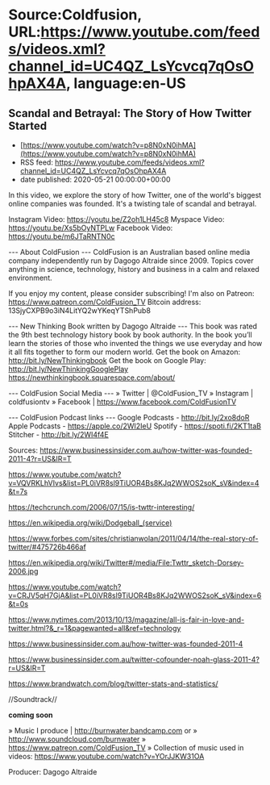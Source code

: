 # Source:Coldfusion, URL:https://www.youtube.com/feeds/videos.xml?channel_id=UC4QZ_LsYcvcq7qOsOhpAX4A, language:en-US

## Scandal and Betrayal: The Story of How Twitter Started
 - [https://www.youtube.com/watch?v=p8N0xN0ihMA](https://www.youtube.com/watch?v=p8N0xN0ihMA)
 - RSS feed: https://www.youtube.com/feeds/videos.xml?channel_id=UC4QZ_LsYcvcq7qOsOhpAX4A
 - date published: 2020-05-21 00:00:00+00:00

In this video, we explore the story of how Twitter, one of the world's biggest online companies was founded. It's a twisting tale of scandal and betrayal. 

Instagram Video: https://youtu.be/Z2oh1LH45c8
Myspace Video: https://youtu.be/Xs5bOyNTPLw
Facebook Video: https://youtu.be/m6JTaRNTN0c

 --- About ColdFusion ---
ColdFusion is an Australian based online media company independently run by Dagogo Altraide since 2009. Topics cover anything in science, technology, history and business in a calm and relaxed environment. 

If you enjoy my content, please consider subscribing!
I'm also on Patreon: https://www.patreon.com/ColdFusion_TV
Bitcoin address: 13SjyCXPB9o3iN4LitYQ2wYKeqYTShPub8

--- New Thinking Book written by Dagogo Altraide ---
This book was rated the 9th best technology history book by book authority.
In the book you’ll learn the stories of those who invented the things we use everyday and how it all fits together to form our modern world.
Get the book on Amazon: http://bit.ly/NewThinkingbook
Get the book on Google Play: http://bit.ly/NewThinkingGooglePlay
https://newthinkingbook.squarespace.com/about/

--- ColdFusion Social Media ---
» Twitter | @ColdFusion_TV
» Instagram | coldfusiontv
» Facebook | https://www.facebook.com/ColdFusionTV

--- ColdFusion Podcast links ---
Google Podcasts - http://bit.ly/2xo8doR
Apple Podcasts - https://apple.co/2WI2IeU
Spotify - https://spoti.fi/2KT1taB
Stitcher - http://bit.ly/2WI4f4E

Sources:
https://www.businessinsider.com.au/how-twitter-was-founded-2011-4?r=US&IR=T

https://www.youtube.com/watch?v=VQVRKLhVIvs&list=PL0iVR8sl9TiUOR4Bs8KJq2WWOS2soK_sV&index=4&t=7s

https://techcrunch.com/2006/07/15/is-twttr-interesting/

https://en.wikipedia.org/wiki/Dodgeball_(service)

https://www.forbes.com/sites/christianwolan/2011/04/14/the-real-story-of-twitter/#475726b466af

https://en.wikipedia.org/wiki/Twitter#/media/File:Twttr_sketch-Dorsey-2006.jpg

https://www.youtube.com/watch?v=CRJV5qH7GjA&list=PL0iVR8sl9TiUOR4Bs8KJq2WWOS2soK_sV&index=6&t=0s

https://www.nytimes.com/2013/10/13/magazine/all-is-fair-in-love-and-twitter.html?&_r=1&pagewanted=all&ref=technology

https://www.businessinsider.com.au/how-twitter-was-founded-2011-4

https://www.businessinsider.com.au/twitter-cofounder-noah-glass-2011-4?r=US&IR=T

https://www.brandwatch.com/blog/twitter-stats-and-statistics/


//Soundtrack//

**coming soon**

» Music I produce | http://burnwater.bandcamp.com or 
» http://www.soundcloud.com/burnwater
» https://www.patreon.com/ColdFusion_TV
» Collection of music used in videos: https://www.youtube.com/watch?v=YOrJJKW31OA

Producer: Dagogo Altraide

